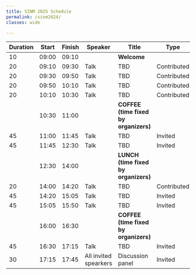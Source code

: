```yaml
---
title: SINM 2025 Schedule
permalink: /sinm2024/
classes: wide

---
```


|Duration|Start|Finish|Speaker               |Title                                                                                    |Type       |
|--------|-----|------|----------------------|-----------------------------------------------------------------------------------------|-----------|
|10      |09:00|09:10 |                      |**Welcome**                                                                              |           |
|20      |09:10|09:30 |Talk             |TBD                                        |Contributed|
|20      |09:30|09:50 |Talk            |TBD           |Contributed|
|20      |09:50|10:10 |Talk      |TBD                                 |Contributed|
|20      |10:10|10:30 |Talk   |TBD                           |Contributed|
|        |10:30|11:00 |                      |**COFFEE (time fixed by organizers)**                                                    |           |
|45      |11:00|11:45 |Talk     |TBD          |Invited    |
|45      |11:45|12:30 |Talk            |TBD                       |Invited    |
|        |12:30|14:00 |                      |**LUNCH (time fixed by organizers)**                                                     |           |
|20      |14:00|14:20 |Talk       |TBD                                |Contributed|
|45      |14:20|15:05 |Talk         |TBD                |Invited    |
|45      |15:05|15:50 |Talk      |TBD                                           |Invited    |
|        |16:00|16:30 |                      |**COFFEE (time fixed by organizers)**                                                    |           |
|45      |16:30|17:15 |Talk        |TBD                                                   |Invited    |
|30      |17:15|17:45 |All invited spearkers |Discussion panel                                                                         |Invited    |
